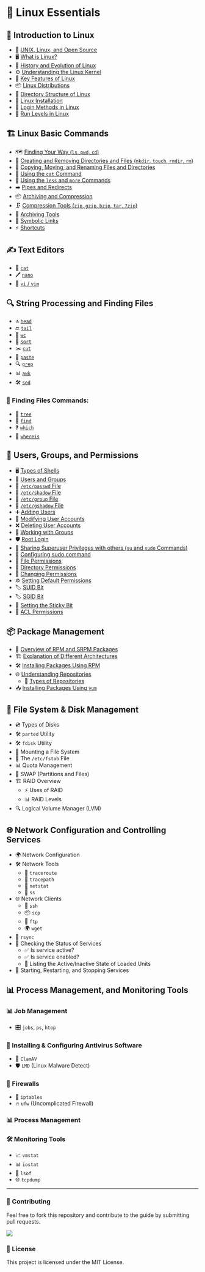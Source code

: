 # 🐧 Linux Essentials

## 📌 Introduction to Linux
- 📜 [UNIX, Linux, and Open Source](https://github.com/InfoSecWarrior/Linux-Essentials/blob/main/Introduction-to-Linux.md#what-is-unix)
- 🖥️ [What is Linux?](https://github.com/InfoSecWarrior/Linux-Essentials/blob/main/Introduction-to-Linux.md#what-is-linux)
- 📅 [History and Evolution of Linux](https://github.com/InfoSecWarrior/Linux-Essentials/blob/main/Introduction-to-Linux.md#history-and-evolution-of-linux)
- ⚙️ [Understanding the Linux Kernel](https://github.com/InfoSecWarrior/Linux-Essentials/blob/main/Introduction-to-Linux.md#what-is-the-linux-kernel)
- 🔑 [Key Features of Linux](https://github.com/InfoSecWarrior/Linux-Essentials/blob/main/Introduction-to-Linux.md#linux-features)
- 📦 [Linux Distributions](https://github.com/InfoSecWarrior/Linux-Essentials/blob/main/Introduction-to-Linux.md#linux-distributions)
- 📂 [Directory Structure of Linux](https://github.com/InfoSecWarrior/Linux-Essentials/blob/main/Directory-Structure-of-Linux.md#linux-directory-structure)
- 💾 [Linux Installation](https://github.com/InfoSecWarrior/Linux-Essentials/blob/main/Centos-9-installation.md#centos-9-installation-gui)
- 🔐 [Login Methods in Linux](https://github.com/InfoSecWarrior/Linux-Essentials/blob/main/Login-Methods-in-Linux.md#linux-login-methods)
- 🔄 [Run Levels in Linux](https://github.com/InfoSecWarrior/Linux-Essentials/blob/main/Run-Level.md#runlevels-in-linux)

## 🏗️ Linux Basic Commands
- 🗺️ [Finding Your Way (`ls`, `pwd`, `cd`)](https://github.com/InfoSecWarrior/Linux-Essentials/blob/main/Basic-Commands.md#file-and-directory-management)
- 📁 [Creating and Removing Directories and Files (`mkdir`, `touch`, `rmdir`, `rm`)](https://github.com/InfoSecWarrior/Linux-Essentials/blob/main/Basic-Commands.md#file-operations)
- 🔄 [Copying, Moving, and Renaming Files and Directories](https://github.com/InfoSecWarrior/Linux-Essentials/blob/main/cp-and-mv-command.md)
- 📜 [Using the `cat` Command](https://github.com/InfoSecWarrior/Linux-Essentials/blob/main/Text-Editor.md#1-cat-command)
- 📖 [Using the `less` and `more` Commands]()
- ➡️ [Pipes and Redirects](https://github.com/InfoSecWarrior/Linux-Essentials/blob/main/Redirection-in-Linux.md#redirection-operators)
- 📦 [Archiving and Compression](https://github.com/InfoSecWarrior/Linux-Essentials/blob/main/Compress-Tool.md#compression-tools-guide)
- 🗜️ [Compression Tools (`zip`, `gzip`, `bzip`, `tar`, `7zip`)](https://github.com/InfoSecWarrior/Linux-Essentials/blob/main/Compress-Tool.md#bzip2-commands)
- 🎁 [Archiving Tools](https://github.com/InfoSecWarrior/Linux-Essentials/blob/main/Compress-Tool.md#create-a-tar-archive)
- 🔗 [Symbolic Links](https://github.com/InfoSecWarrior/Linux-Essentials/blob/main/Wildcards.md#wildcards-in-linux)
- ⚡ [Shortcuts](https://github.com/InfoSecWarrior/Linux-Essentials/blob/main/Linux-Shortcuts.md#linux-keyboard-shortcuts-cheat-sheet)

## ✍️ Text Editors
- 📝 [`cat`](https://github.com/InfoSecWarrior/Linux-Essentials/blob/main/Text-Editor.md#1-cat-command)
- 🖊️ [`nano`](https://github.com/InfoSecWarrior/Linux-Essentials/blob/main/Text-Editor.md#2-nano-command)
- 🎨 [`vi` / `vim`](https://github.com/InfoSecWarrior/Linux-Essentials/blob/main/Text-Editor.md#vim-text-editor)

## 🔍 String Processing and Finding Files

- 🔝 [`head`](https://github.com/InfoSecWarrior/Linux-Essentials/blob/main/String-Processing.md#head)
- 🔚 [`tail`](https://github.com/InfoSecWarrior/Linux-Essentials/blob/main/String-Processing.md#tail)
- 🔢 [`wc`](https://github.com/InfoSecWarrior/Linux-Essentials/blob/main/String-Processing.md#wc)
- 📑 [`sort`](https://github.com/InfoSecWarrior/Linux-Essentials/blob/main/String-Processing.md#sort)
- ✂️ [`cut`](https://github.com/InfoSecWarrior/Linux-Essentials/blob/main/String-Processing.md#cut-command)
- 🔗 [`paste`](https://github.com/InfoSecWarrior/Linux-Essentials/blob/main/String-Processing.md#paste)
- 🔍 [`grep`](https://github.com/InfoSecWarrior/Linux-Essentials/blob/main/String-Processing.md#grep)
- 📊 [`awk`](https://github.com/InfoSecWarrior/Linux-Essentials/blob/main/String-Processing.md#awk)
- 🛠️ [`sed`](https://github.com/InfoSecWarrior/Linux-Essentials/blob/main/String-Processing.md#sed)

### 🔎 Finding Files Commands:
- 🌳 [`tree`](https://github.com/InfoSecWarrior/Linux-Essentials/blob/main/Finding-Files.md#1-tree-command)
- 🔦 [`find`](https://github.com/InfoSecWarrior/Linux-Essentials/blob/main/Finding-Files.md#2-find-command)
- ❓ [`which`](https://github.com/InfoSecWarrior/Linux-Essentials/blob/main/Finding-Files.md#2-which-command)
- 📌 [`whereis`](https://github.com/InfoSecWarrior/Linux-Essentials/blob/main/Finding-Files.md#3-whereis-command)

## 👥 Users, Groups, and Permissions
- 🖥️ [Types of Shells](https://github.com/InfoSecWarrior/Linux-Essentials/blob/main/Linux-Shell-Introduction.md#shells-in-linux)
- 🏢 [Users and Groups](https://github.com/InfoSecWarrior/Linux-Essentials/blob/main/User-and-Group-Management.md#user-management)
- 📄 [`/etc/passwd` File](https://github.com/InfoSecWarrior/Linux-Essentials/blob/main/System%20File%20in%20Linux.md#-1-etcpasswd--user-account-information)
- 🔐 [`/etc/shadow` File](https://github.com/InfoSecWarrior/Linux-Essentials/blob/main/System%20File%20in%20Linux.md#-2-etcshadow--secure-password-storage)
- 📂 [`/etc/group` File](https://github.com/InfoSecWarrior/Linux-Essentials/blob/main/System%20File%20in%20Linux.md#-3-etcgroup--group-information)
- 🔏 [`/etc/gshadow` File](https://github.com/InfoSecWarrior/Linux-Essentials/blob/main/System%20File%20in%20Linux.md#-4-etcgshadow--secure-group-management)
- ➕ [Adding Users](https://github.com/InfoSecWarrior/Linux-Essentials/blob/main/useradd-adduser-Command.md#1-useradd-command)
- 🔄 [Modifying User Accounts](https://github.com/InfoSecWarrior/Linux-Essentials/blob/main/usermod-userdel-commands.md#user-modify-usermod)
- ❌ [Deleting User Accounts](https://github.com/InfoSecWarrior/Linux-Essentials/blob/main/usermod-userdel-commands.md#user-deletion-userdel)
- 👥 [Working with Groups](https://github.com/InfoSecWarrior/Linux-Essentials/blob/main/groupadd-and-groupdel.md#groupadd-and-groupdel-command)
- 🛡️ [Root Login](https://github.com/InfoSecWarrior/Linux-Essentials/blob/main/Root-Login.md#-how-to-enable-root-login-in-linux)
- 🔄 [Sharing Superuser Privileges with others (`su` and `sudo` Commands)](https://github.com/InfoSecWarrior/Linux-Essentials/blob/main/SU-SG-In-Linux.md#switching-users-and-groups-in-linux)
- 🔀 [Configuring sudo command](https://github.com/InfoSecWarrior/Linux-Essentials/blob/main/Sudo-Command.md#understanding-and-using-the-sudo-command-in-linux)
- 🔑 [File Permissions](https://github.com/InfoSecWarrior/Linux-Essentials/blob/main/File-Permission.md#file-permissions-in-linuxunix)
- 📂 [Directory Permissions](https://github.com/InfoSecWarrior/Linux-Essentials/blob/main/CHOWN-CHMOD.md#change-permissions-recursively)
- 🔄 [Changing Permissions](https://github.com/InfoSecWarrior/Linux-Essentials/blob/main/CHOWN-CHMOD.md#1-changing-ownership-with-chown)
- ⚙️ [Setting Default Permissions](https://github.com/InfoSecWarrior/Linux-Essentials/blob/main/U-mask-Permission-Calculation.md#default-permissions)
- 🏷️ [SUID Bit](https://github.com/InfoSecWarrior/Linux-Essentials/blob/main/Special-Permissions-in-Linux.md#1-setuid-suid)
- 🏷️ [SGID Bit](https://github.com/InfoSecWarrior/Linux-Essentials/blob/main/Special-Permissions-in-Linux.md#2-setgid-sgid)
- 📌 [Setting the Sticky Bit](https://github.com/InfoSecWarrior/Linux-Essentials/blob/main/Special-Permissions-in-Linux.md#3-sticky-bit)
- 🔐 [ACL Permissions](https://github.com/InfoSecWarrior/Linux-Essentials/blob/main/ACL.md#access-control-list-acl-in-linux)

## 📦 Package Management
- 📂 [Overview of RPM and SRPM Packages](https://github.com/InfoSecWarrior/Linux-Essentials/blob/main/RPM-Commands.md#rpm-commands)
- 🏗️ [Explanation of Different Architectures](https://github.com/InfoSecWarrior/Linux-Essentials/blob/main/Package-Management.md#package-management-in-linux)
- 🛠️ [Installing Packages Using RPM](https://github.com/InfoSecWarrior/Linux-Essentials/blob/main/RPM-Commands.md#installing-packages)
- 🌐 [Understanding Repositories](https://github.com/InfoSecWarrior/Linux-Essentials/blob/main/Understanding-Repositories.md#-understanding-repositories-in-linux-)
  - 🏪 [Types of Repositories](https://github.com/InfoSecWarrior/Linux-Essentials/blob/main/Types-of-Repositories.md#-types-of-repositories-in-linux)
- 📥 [Installing Packages Using `yum`](https://github.com/InfoSecWarrior/Linux-Essentials/blob/main/YUM-Commands-and-Groups.md#installing-and-removing-packages)

## 💾 File System & Disk Management
- 💿 Types of Disks
- 🛠️ `parted` Utility
- 🛠️ `fdisk` Utility
- 📂 Mounting a File System
- 📝 The `/etc/fstab` File
- 📊 Quota Management
- 🔄 SWAP (Partitions and Files)
- 🏗️ RAID Overview
  - ⚡ Uses of RAID
  - 📊 RAID Levels
- 🔍 Logical Volume Manager (LVM)

## 🌐 Network Configuration and Controlling Services
- 🌍 Network Configuration
- 🛠️ Network Tools
  - 🔄 `traceroute`
  - 🔄 `tracepath`
  - 📡 `netstat`
  - 📡 `ss`
- 🌐 Network Clients
  - 🔐 `ssh`
  - 📦 `scp`
  - 📂 `ftp`
  - 🌍 `wget`
- 🔄 `rsync`
- 📌 Checking the Status of Services
  - ✅ Is service active?
  - ✅ Is service enabled?
  - 📜 Listing the Active/Inactive State of Loaded Units
- 🔄 Starting, Restarting, and Stopping Services

## 📊 Process Management, and Monitoring Tools

### 📊 Job Management
- 🎛️ `jobs`, `ps`, `htop`

### 🦠 Installing & Configuring Antivirus Software
- 🔬 `ClamAV`
- 🛡️ `LMD` (Linux Malware Detect)

### 🏰 Firewalls
- 🚧 `iptables`
- 🔥 `ufw` (Uncomplicated Firewall)

### 📊 Process Management
### 🛠️ Monitoring Tools
- 📈 `vmstat`
- 📊 `iostat`
- 🔎 `lsof`
- 🌐 `tcpdump`

---
### 🤝 Contributing
Feel free to fork this repository and contribute to the guide by submitting pull requests.

<a href="https://github.com/InfoSecWarrior/Linux-Essentials/graphs/contributors">
  <img src="https://contrib.rocks/image?repo=InfoSecWarrior/Linux-Essentials&max=300">
</a>
</p>


### 📜 License
This project is licensed under the MIT License.
